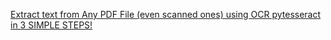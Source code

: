 [Extract text from Any PDF File (even scanned ones) using OCR pytesseract in 3 SIMPLE STEPS!](https://youtu.be/bk5u3rZk8Vk)
